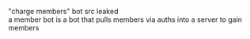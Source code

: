 "charge members" bot src leaked<br>
a member bot is a bot that pulls members via auths into a server to gain members

